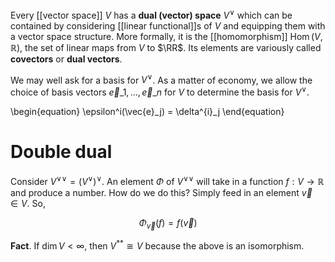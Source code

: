 Every [[vector space]] $V$ has a **dual (vector) space** $V^\vee$ which can be contained by considering [[linear functional]]s of $V$ and equipping them with a vector space structure. More formally, it is the [[homomorphism]] $\operatorname{Hom}(V, \mathbb{R})$, the set of linear maps from $V$ to $\RR$. Its elements are variously called **covectors** or **dual vectors**.

We may well ask for a basis for $V^\vee$. As a matter of economy, we allow the choice of basis vectors $\vec{e}\_1, \ldots, \vec{e}\_n$ for $V$ to determine the basis for $V^\vee$.

\begin{equation}
\epsilon^i(\vec{e}_j) = \delta^{i}_j
\end{equation}

# Double dual

Consider ${V^{\vee}}^\vee=(V^\vee)^\vee$. An element $\Phi$ of ${V^{\vee}}^\vee$ will take in a function $f: V \to \mathbb{R}$ and produce a number. How do we do this? Simply feed in an element $\vec{v} \in V$. So,

$$
\Phi_\vec{v}(f) = f(\vec{v})
$$

**Fact**. If $\dim V < \infty$, then $V^{**} \cong V$ because the above is an isomorphism.